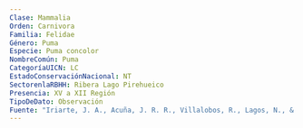 ```yaml
---
Clase: Mammalia
Orden: Carnivora
Familia: Felidae
Género: Puma
Especie: Puma concolor
NombreComún: Puma
CategoríaUICN: LC
EstadoConservaciónNacional: NT
SectorenlaRBHH: Ribera Lago Pirehueico
Presencia: XV a XII Región
TipoDeDato: Observación
Fuente: "Iriarte, J. A., Acuña, J. R. R., Villalobos, R., Lagos, N., & Sade, S. (2013). Revisión actualizada sobre la biodiversidad y conservación de los felinos silvestres de Chile. Boletín de biodiversidad de Chile, (8), 5-24."
---
```

